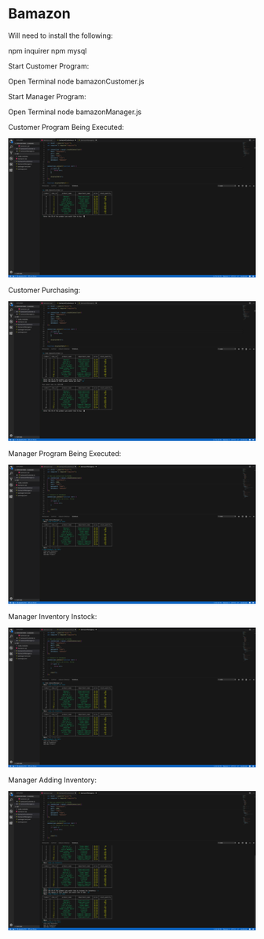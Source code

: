 # Bamazon

Will need to install the following:

npm inquirer
npm mysql

Start Customer Program:

Open Terminal
node bamazonCustomer.js

Start Manager Program:

Open Terminal
node bamazonManager.js






Customer Program Being Executed:

![Image of Customer Purchase](https://github.com/sdpadrez153/Bamazon/blob/master/Images/BamazonCustomerStart.png)

Customer Purchasing:

![Image of Customer Purchase](https://github.com/sdpadrez153/Bamazon/blob/master/Images/BamazonCustomerPurchase.png)


Manager Program Being Executed:

![Image of Customer Purchase](https://github.com/sdpadrez153/Bamazon/blob/master/Images/BamazonManagerStart.png)

Manager Inventory Instock:

![Image of Customer Purchase](https://github.com/sdpadrez153/Bamazon/blob/master/Images/BamazonManagerInventory.png)

Manager Adding Inventory:

![Image of Customer Purchase](https://github.com/sdpadrez153/Bamazon/blob/master/Images/BamazonManagerAddInventory.png)
